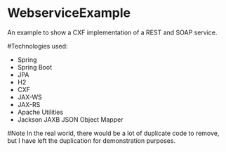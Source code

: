 # WebserviceExample
An example to show a CXF implementation of a REST and SOAP service.

#Technologies used:
- Spring
- Spring Boot
- JPA
- H2
- CXF
- JAX-WS
- JAX-RS
- Apache Utilities
- Jackson JAXB JSON Object Mapper

#Note
In the real world, there would be a lot of duplicate code to remove, but I have left the duplication for demonstration purposes.